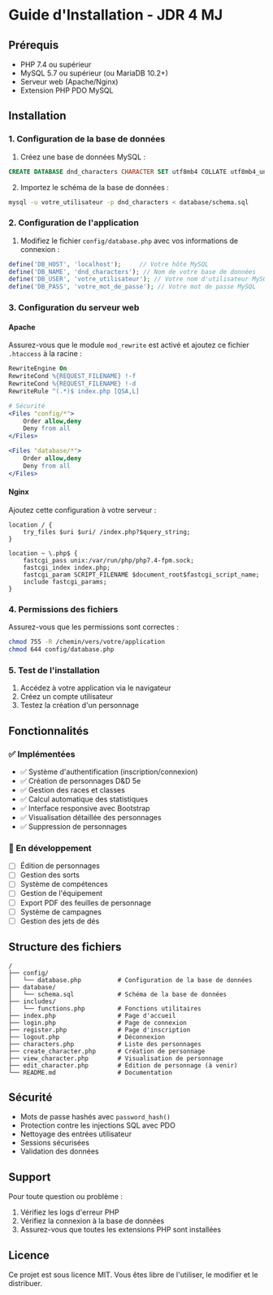# Guide d'Installation - JDR 4 MJ

## Prérequis

- PHP 7.4 ou supérieur
- MySQL 5.7 ou supérieur (ou MariaDB 10.2+)
- Serveur web (Apache/Nginx)
- Extension PHP PDO MySQL

## Installation

### 1. Configuration de la base de données

1. Créez une base de données MySQL :
```sql
CREATE DATABASE dnd_characters CHARACTER SET utf8mb4 COLLATE utf8mb4_unicode_ci;
```

2. Importez le schéma de la base de données :
```bash
mysql -u votre_utilisateur -p dnd_characters < database/schema.sql
```

### 2. Configuration de l'application

1. Modifiez le fichier `config/database.php` avec vos informations de connexion :
```php
define('DB_HOST', 'localhost');     // Votre hôte MySQL
define('DB_NAME', 'dnd_characters'); // Nom de votre base de données
define('DB_USER', 'votre_utilisateur'); // Votre nom d'utilisateur MySQL
define('DB_PASS', 'votre_mot_de_passe'); // Votre mot de passe MySQL
```

### 3. Configuration du serveur web

#### Apache
Assurez-vous que le module `mod_rewrite` est activé et ajoutez ce fichier `.htaccess` à la racine :

```apache
RewriteEngine On
RewriteCond %{REQUEST_FILENAME} !-f
RewriteCond %{REQUEST_FILENAME} !-d
RewriteRule ^(.*)$ index.php [QSA,L]

# Sécurité
<Files "config/*">
    Order allow,deny
    Deny from all
</Files>

<Files "database/*">
    Order allow,deny
    Deny from all
</Files>
```

#### Nginx
Ajoutez cette configuration à votre serveur :

```nginx
location / {
    try_files $uri $uri/ /index.php?$query_string;
}

location ~ \.php$ {
    fastcgi_pass unix:/var/run/php/php7.4-fpm.sock;
    fastcgi_index index.php;
    fastcgi_param SCRIPT_FILENAME $document_root$fastcgi_script_name;
    include fastcgi_params;
}
```

### 4. Permissions des fichiers

Assurez-vous que les permissions sont correctes :
```bash
chmod 755 -R /chemin/vers/votre/application
chmod 644 config/database.php
```

### 5. Test de l'installation

1. Accédez à votre application via le navigateur
2. Créez un compte utilisateur
3. Testez la création d'un personnage

## Fonctionnalités

### ✅ Implémentées
- ✅ Système d'authentification (inscription/connexion)
- ✅ Création de personnages D&D 5e
- ✅ Gestion des races et classes
- ✅ Calcul automatique des statistiques
- ✅ Interface responsive avec Bootstrap
- ✅ Visualisation détaillée des personnages
- ✅ Suppression de personnages

### 🔄 En développement
- [ ] Édition de personnages
- [ ] Gestion des sorts
- [ ] Système de compétences
- [ ] Gestion de l'équipement
- [ ] Export PDF des feuilles de personnage
- [ ] Système de campagnes
- [ ] Gestion des jets de dés

## Structure des fichiers

```
/
├── config/
│   └── database.php          # Configuration de la base de données
├── database/
│   └── schema.sql            # Schéma de la base de données
├── includes/
│   └── functions.php         # Fonctions utilitaires
├── index.php                 # Page d'accueil
├── login.php                 # Page de connexion
├── register.php              # Page d'inscription
├── logout.php                # Déconnexion
├── characters.php            # Liste des personnages
├── create_character.php      # Création de personnage
├── view_character.php        # Visualisation de personnage
├── edit_character.php        # Édition de personnage (à venir)
└── README.md                 # Documentation
```

## Sécurité

- Mots de passe hashés avec `password_hash()`
- Protection contre les injections SQL avec PDO
- Nettoyage des entrées utilisateur
- Sessions sécurisées
- Validation des données

## Support

Pour toute question ou problème :
1. Vérifiez les logs d'erreur PHP
2. Vérifiez la connexion à la base de données
3. Assurez-vous que toutes les extensions PHP sont installées

## Licence

Ce projet est sous licence MIT. Vous êtes libre de l'utiliser, le modifier et le distribuer.






















